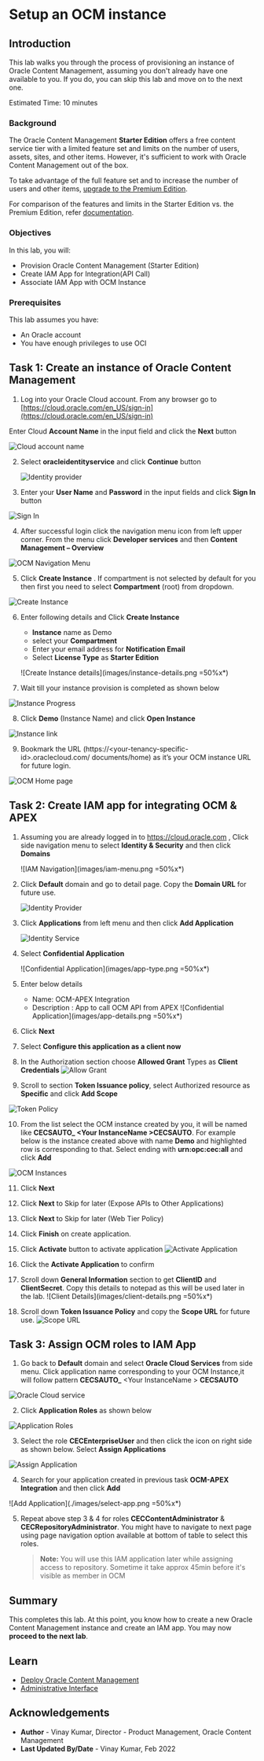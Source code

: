 # Setup an OCM instance

## Introduction

This lab walks you through the process of provisioning an instance of Oracle Content Management, assuming you don't already have one available to you. If you do, you can skip this lab and move on to the next one.


Estimated Time: 10 minutes

### Background
The Oracle Content Management **Starter Edition** offers a free content service tier with a limited feature set and limits on the number of users, assets, sites, and other items. However, it's sufficient to work with Oracle Content Management out of the box.

To take advantage of the full feature set and to increase the number of users and other items, [upgrade to the Premium Edition](https://docs.oracle.com/en/cloud/paas/content-cloud/administer/starter-vs-premium-edition.html).

For comparison of the features and limits in the Starter Edition vs. the Premium Edition, refer [documentation](https://docs.oracle.com/en/cloud/paas/content-cloud/administer/starter-vs-premium-edition.html).

### Objectives

In this lab, you will:
* Provision Oracle Content Management (Starter Edition)
* Create IAM App for Integration(API Call)
* Associate IAM App with OCM Instance

### Prerequisites

This lab assumes you have:
* An Oracle account
* You have enough privileges to use OCI

## **Task 1**: Create an instance of Oracle Content Management


1. Log into your Oracle Cloud account. From any browser go to [https://cloud.oracle.com/en_US/sign-in](https://cloud.oracle.com/en_US/sign-in)

  Enter Cloud **Account Name** in the input field and click the **Next** button
	
  ![Cloud account name](images/cloud-account-name.png)


2. Select **oracleidentityservice** and click **Continue** button

    ![Identity provider](images/identity-provider.png)

3. Enter your **User Name** and **Password** in the input fields and click **Sign In** button

  ![Sign In](images/sign-in.png)

4. After successful login click the navigation menu icon from left upper corner. From the menu click **Developer services** and then **Content Management – Overview** 

  ![OCM Navigation Menu](../../../common/images/console/ocm-oci-menu.png)

5. Click **Create Instance** . If compartment is not selected by default for you then first you need to select **Compartment** <your tenancy>(root) from dropdown.

  ![ Create Instance](images/create-instance.png)

6. Enter following details and Click **Create Instance**
    * **Instance** name as Demo
    * select your **Compartment**
    * Enter your email address for **Notification Email**
    * Select **License Type** as **Starter Edition**

    ![Create Instance details](images/instance-details.png =50%x*)

7. Wait till your instance provision is completed as shown below
  
  ![Instance Progress](images/instance-progress.png)

8. Click **Demo** (Instance Name) and click **Open Instance**
  
  ![Instance link](images/instance-link.png)

9. Bookmark the URL (https://&lt;your-tenancy-specific-id&gt;.oraclecloud.com/   documents/home) as it’s your OCM instance URL for future login.

  ![OCM Home page](images/ocm-homepage.png)

## **Task 2**: Create IAM app for integrating OCM & APEX

1. Assuming you are already logged in to https://cloud.oracle.com , Click side navigation menu to select **Identity & Security** and then click **Domains**

    ![IAM Navigation](images/iam-menu.png =50%x*)

2. Click **Default** domain and go to detail page. Copy the **Domain URL** for future use.

    ![Identity Provider](images/domain-details.png)

3. Click **Applications** from left menu and then click **Add Application**

    ![Identity Service](images/application.png)

4.	Select **Confidential Application** 

    ![Confidential Application](images/app-type.png =50%x*)

5.	Enter below details

    * Name: OCM-APEX Integration
    * Description : App to call OCM API from APEX
    ![Confidential Application](images/app-details.png =50%x*)

6. Click **Next**

7. Select **Configure this application as a client now**

8. In the Authorization section choose **Allowed Grant** Types as **Client Credentials**
    ![Allow Grant](images/allow-grant.png)

9.	Scroll to section **Token Issuance policy**, select Authorized resource as **Specific** and click **Add Scope**

  ![Token Policy](images/add-scope.png)

10.	From the list select the OCM instance created by you, it will be named like **CECSAUTO_ &lt;Your InstanceName &gt;CECSAUTO**. For example below is the instance created above with name **Demo** and highlighted row is corresponding to that. Select ending with **urn:opc:cec:all** and click **Add**

  ![OCM Instances](images/select-scope.png)

11. Click **Next**

12.	Click **Next** to Skip for later (Expose APIs to Other Applications)

13.	Click **Next** to Skip for later (Web Tier Policy)

14.	Click **Finish** on create application.

15.	Click **Activate** button to activate application
  ![Activate Application](images/app-created.png)

16.	Click the **Activate Application** to confirm

17.	Scroll down **General Information** section to get **ClientID** and **ClientSecret**. Copy this details to notepad as this will be used later in the lab.
  ![Client Details](images/client-details.png =50%x*)

18. Scroll down **Token Issuance Policy** and copy the **Scope URL** for future use.
  ![Scope URL](images/token-scope.png)



## **Task 3**: Assign OCM roles to IAM App

1.	Go back to **Default** domain and select **Oracle Cloud Services** from side menu. Click application name corresponding to your OCM Instance,it will follow pattern **CECSAUTO_** &lt;Your InstanceName &gt; **CECSAUTO**

  ![Oracle Cloud service](images/oracle-cloud-service.png)

2.	Click **Application Roles** as shown below

  ![Application Roles](./images/application-roles.png)

3.	Select the role **CECEnterpriseUser** and then click the icon on right side as shown below. Select **Assign Applications**

  ![Assign Application](./images/assign-app.png)

4.	Search for your application created in previous task **OCM-APEX Integration** and then click **Add**

  ![Add Application](./images/select-app.png =50%x*)

5.	Repeat above step 3 & 4 for roles **CECContentAdministrator** & **CECRepositoryAdministrator**. You might have to navigate to next page using page navigation option available at bottom of table to select this roles.

    >**Note:** You will use this IAM application later while assigning access to repository. Sometime it take approx 45min before it's visible as member in OCM

## Summary

This completes this lab. At this point, you know how to create a new Oracle Content Management instance and create an IAM app. You may now **proceed to the next lab**.

## Learn

* [Deploy Oracle Content Management](https://docs.oracle.com/en/cloud/paas/content-cloud/administer/create-instance-infrastructure-console.html)
* [Administrative Interface](https://docs.oracle.com/en/cloud/paas/content-cloud/administer/administrative-interfaces.html)

## Acknowledgements

* **Author** - Vinay Kumar, Director - Product Management, Oracle Content Management
* **Last Updated By/Date** - Vinay Kumar, Feb 2022
